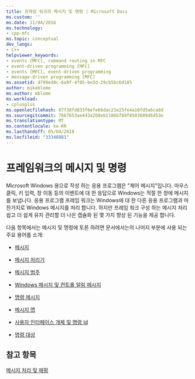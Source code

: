 ```yaml
---
title: 프레임 워크의 메시지 및 명령 | Microsoft Docs
ms.custom: ''
ms.date: 11/04/2016
ms.technology:
- cpp-mfc
ms.topic: conceptual
dev_langs:
- C++
helpviewer_keywords:
- events [MFC], command routing in MFC
- event-driven programming [MFC]
- events [MFC], event-driven programming
- message-driven programming [MFC]
ms.assetid: d799ed8c-6a9f-4f05-be5d-29cb5bc6d185
author: mikeblome
ms.author: mblome
ms.workload:
- cplusplus
ms.openlocfilehash: 07f38fd833f6efe66dac23e25fe4a10fd5a6ca8d
ms.sourcegitcommit: 76b7653ae443a2b8eb1186b789f8503609d6453e
ms.translationtype: MT
ms.contentlocale: ko-KR
ms.lasthandoff: 05/04/2018
ms.locfileid: "33348881"
---
```

# <a name="messages-and-commands-in-the-framework"></a>프레임워크의 메시지 및 명령
Microsoft Windows 용으로 작성 하는 응용 프로그램은 "제어 메시지"입니다. 마우스 클릭, 키 입력, 창 이동 등의 이벤트에 대 한 응답으로 Windows는 적절 한 창에 메시지를 보냅니다. 응용 프로그램 프레임 워크는 Windows에 대 한 다른 응용 프로그램과 마찬가지로 Windows 메시지를 처리 합니다. 하지만 프레임 워크 구성 하는 메시지 처리 쉽고 더 쉽게 유지 관리할 더 나은 캡슐화 된 몇 가지 향상 된 기능을 제공 합니다.  
  
 다음 항목에서는 메시지 및 명령에 토론 하려면 문서에서는의 나머지 부분에 사용 되는 주요 용어를 소개:  
  
-   [메시지](../mfc/messages.md)  
  
-   [메시지 처리기](../mfc/message-handlers.md)  
  
-   [메시지 범주](../mfc/message-categories.md)  
  
-   [Windows 메시지 및 컨트롤 알림 메시지](../mfc/message-categories.md)  
  
-   [명령 메시지](../mfc/message-categories.md)  
  
-   [메시지 맵](../mfc/mapping-messages.md)  
  
-   [사용자 인터페이스 개체 및 명령 Id](../mfc/user-interface-objects-and-command-ids.md)  
  
-   [명령 대상](../mfc/command-targets.md)  
  
## <a name="see-also"></a>참고 항목  
 [메시지 처리 및 매핑](../mfc/message-handling-and-mapping.md)

